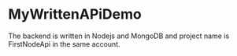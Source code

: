 # MyWrittenAPiDemo

The backend is written in Nodejs and MongoDB and project name is FirstNodeApi in the same account. 
